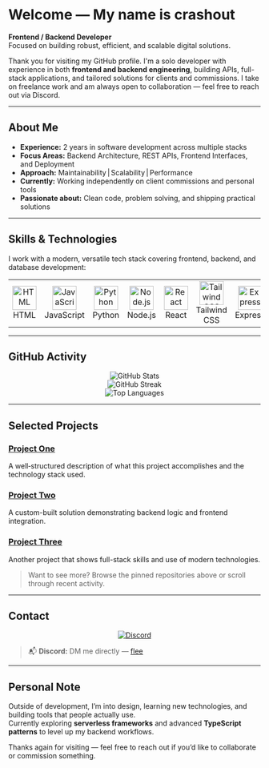 # Welcome — My name is **crashout**

**Frontend / Backend Developer**  
Focused on building robust, efficient, and scalable digital solutions.

Thank you for visiting my GitHub profile. I'm a solo developer with experience in both **frontend and backend engineering**, building APIs, full-stack applications, and tailored solutions for clients and commissions. I take on freelance work and am always open to collaboration — feel free to reach out via Discord.

---

## About Me

- **Experience:** 2 years in software development across multiple stacks  
- **Focus Areas:** Backend Architecture, REST APIs, Frontend Interfaces, and Deployment  
- **Approach:** Maintainability | Scalability | Performance  
- **Currently:** Working independently on client commissions and personal tools  
- **Passionate about:** Clean code, problem solving, and shipping practical solutions  

---

## Skills & Technologies

I work with a modern, versatile tech stack covering frontend, backend, and database development:

<table>
  <tr>
    <td align="center" width="80">
      <img src="https://skillicons.dev/icons?i=html" width="48" alt="HTML" /><br />
      HTML
    </td>
    <td align="center" width="80">
      <img src="https://skillicons.dev/icons?i=js" width="48" alt="JavaScript" /><br />
      JavaScript
    </td>
    <td align="center" width="80">
      <img src="https://skillicons.dev/icons?i=python" width="48" alt="Python" /><br />
      Python
    </td>
    <td align="center" width="80">
      <img src="https://skillicons.dev/icons?i=nodejs" width="48" alt="Node.js" /><br />
      Node.js
    </td>
    <td align="center" width="80">
      <img src="https://skillicons.dev/icons?i=react" width="48" alt="React" /><br />
      React
    </td>
    <td align="center" width="80">
      <img src="https://skillicons.dev/icons?i=tailwind" width="48" alt="Tailwind CSS" /><br />
      Tailwind CSS
    </td>
    <td align="center" width="80">
      <img src="https://skillicons.dev/icons?i=express" width="48" alt="Express" /><br />
      Express
    </td>
    <td align="center" width="80">
      <img src="https://skillicons.dev/icons?i=postgres" width="48" alt="PostgreSQL" /><br />
      PostgreSQL
    </td>
  </tr>
</table>

---

## GitHub Activity

<p align="center">
  <img src="https://github-readme-stats.vercel.app/api?username=flee&show_icons=true&theme=radical" alt="GitHub Stats" />
  <br />
  <img src="https://github-readme-streak-stats.herokuapp.com/?user=flee&theme=radical" alt="GitHub Streak" />
  <br />
  <img src="https://github-readme-stats.vercel.app/api/top-langs/?username=flee&layout=compact&theme=radical" alt="Top Languages" />
</p>

---

## Selected Projects

### [Project One](https://github.com/flee/ProjectOne)  
A well‑structured description of what this project accomplishes and the technology stack used.

### [Project Two](https://github.com/flee/ProjectTwo)  
A custom-built solution demonstrating backend logic and frontend integration.

### [Project Three](https://github.com/flee/ProjectThree)  
Another project that shows full-stack skills and use of modern technologies.

> Want to see more? Browse the pinned repositories above or scroll through recent activity.

---

## Contact

<p align="center">
  <a href="https://discord.com/users/1273846808354754595" target="_blank" rel="noopener noreferrer">
    <img src="https://img.shields.io/badge/Discord-5865F2?style=flat&logo=discord&logoColor=white" alt="Discord" />
  </a>
</p>

> 📬 **Discord:** DM me directly — [flee](https://discord.com/users/1273846808354754595)

---

## Personal Note

Outside of development, I’m into design, learning new technologies, and building tools that people actually use.  
Currently exploring **serverless frameworks** and advanced **TypeScript patterns** to level up my backend workflows.

Thanks again for visiting — feel free to reach out if you’d like to collaborate or commission something.
